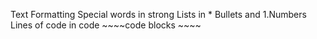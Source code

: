 Text Formatting
Special words in strong
Lists in * Bullets and 1.Numbers
Lines of code in code ~~~~code blocks ~~~~
